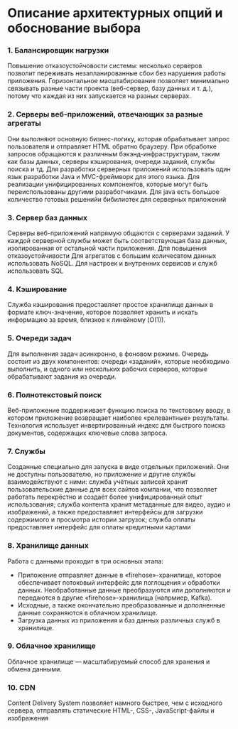 # Описание архитектурных опций и обоснование выбора 

### 1. Балансировщик нагрузки
Повышение отказоустойчовости системы: несколько серверов позволит переживать незапланированные сбои без нарушения работы приложения. Горизонтальное масштабирование позволяет минимально связывать разные части проекта (веб-сервер, базу данных
и т. д.), потому что каждая из них запускается на разных серверах. 

### 2. Серверы веб-приложений, отвечающих за разные агрегаты
Они выполняют основную бизнес-логику, которая обрабатывает запрос пользователя и отправляет HTML обратно браузеру. 
При обработке запросов обращаются к различным бэкэнд-инфраструктурам, таким как базы данных, серверы кэширования, очереди заданий, службы поиска и тд. 
Для разработки серверных приложений использовать один язык разработки Java и MVC-фреймворк для этого языка. Для реализации унифицированных компонентов, которые могут быть переиспользованы другими разработчиками. Для java есть большое количество готовых решенийи бибилиотек для серверных приложений

### 3. Сервер баз данных
Серверы веб-приложений напрямую общаются с серверами заданий. У каждой серверной службы может быть соответствующая база данных, изолированная от остальной части приложения. Для повышения отказоустойчивости
Для агрегатов с большим количесвтом данных использовать NoSQL. 
Для настроек и внутренних сервисов и служб использовать SQL

### 4. Кэширование
Служба кэширования предоставляет простое хранилище данных в формате ключ-значение, которое позволяет хранить и искать информацию за время, близкое к линейному (O(1)).

### 5. Очереди задач
Для выполнения задач асинхронно, в фоновом режиме.
Очередь состоит из двух компонентов: очереди «заданий», которые необходимо выполнить, и одного или нескольких рабочих серверов, которые обрабатывают задания из очереди.

### 6. Полнотекстовый поиск
Веб-приложение поддерживает функцию поиска по текстовому вводу, в котором приложение возвращает наиболее «релевантные» результаты. Технология использует инвертированный индекс для быстрого поиска документов, содержащих ключевые слова запроса.

### 7. Службы
Созданные специально для запуска в виде отдельных приложений. Они не доступны пользователю, но приложение и другие службы взаимодействуют с ними:
служба учётных записей хранит пользовательские данные для всех сайтов компании, что позволяет работать перекрёстно и создаёт более унифицированный опыт использования;
служба контента хранит метаданные для видео, аудио и изображений, а также предоставляет интерфейсы для загрузки содержимого и просмотра истории загрузок;
служба оплаты предоставляет интерфейс для оплаты кредитными картами

### 8. Хранилище данных
Работа с данными проходит в три основных этапа:
* Приложение отправляет данные в «firehose»-хранилище, которое обеспечивает потоковый интерфейс для поглощения и обработки данных. Необработанные данные преобразуются или дополняются и передаются в другие «firehose»-хранилища (напрмиер, Kafka).
* Исходные, а также окончательно преобразованные и дополненные данные сохраняются в облачном хранилище. 
* Загрузка данных из приложения и баз данных различных служб в хранилище. 

### 9. Облачное хранилище
Облачное хранилище — масштабируемый способ для хранения и обмена данными.

### 10. CDN
Content Delivery System позволяет намного быстрее, чем с исходного сервера, отправлять статические HTML-, CSS-, JavaScript-файлы и изображения
